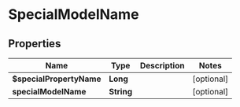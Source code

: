 

# SpecialModelName


## Properties

| Name | Type | Description | Notes |
|------------ | ------------- | ------------- | -------------|
|**$specialPropertyName** | **Long** |  |  [optional] |
|**specialModelName** | **String** |  |  [optional] |



